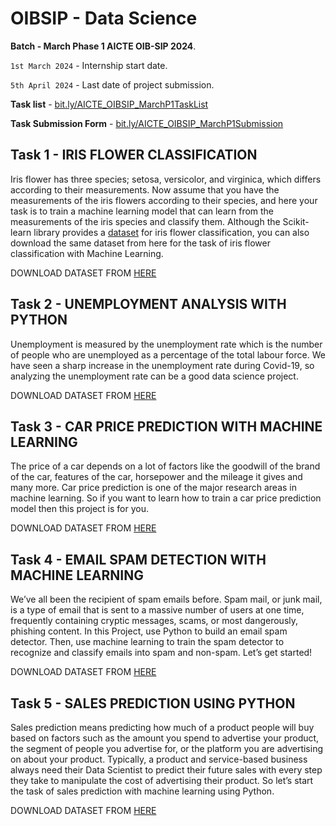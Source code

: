 # OIBSIP - Data Science
**Batch - March Phase 1 AICTE OIB-SIP 2024**. 

`1st March 2024` - Internship start date.

`5th April 2024` - Last date of project submission.

**Task list** - [bit.ly/AICTE_OIBSIP_MarchP1TaskList](https://bit.ly/AICTE_OIBSIP_MarchP1TaskList)

**Task Submission Form** - [bit.ly/AICTE_OIBSIP_MarchP1Submission](http://bit.ly/AICTE_OIBSIP_MarchP1Submission)

## Task 1 - IRIS FLOWER CLASSIFICATION

Iris flower has three species; setosa, versicolor, and virginica, which differs according to their
measurements. Now assume that you have the measurements of the iris flowers according to
their species, and here your task is to train a machine learning model that can learn from the
measurements of the iris species and classify them.
Although the Scikit-learn library provides a [dataset](https://www.kaggle.com/datasets/saurabh00007/iriscsv) for iris flower classification, you can also
download the same dataset from here for the task of iris flower classification with Machine
Learning. 

DOWNLOAD DATASET FROM [HERE](https://www.kaggle.com/datasets/saurabh00007/iriscsv)

## Task 2 - UNEMPLOYMENT ANALYSIS WITH PYTHON

Unemployment is measured by the unemployment rate which is the number of people
who are unemployed as a percentage of the total labour force. We have seen a sharp
increase in the unemployment rate during Covid-19, so analyzing the unemployment rate
can be a good data science project.

DOWNLOAD DATASET FROM [HERE](https://www.kaggle.com/datasets/gokulrajkmv/unemployment-in-india)

## Task 3 - CAR PRICE PREDICTION WITH MACHINE LEARNING

The price of a car depends on a lot of factors like the goodwill of the brand of the car,
features of the car, horsepower and the mileage it gives and many more. Car price
prediction is one of the major research areas in machine learning. So if you want to learn
how to train a car price prediction model then this project is for you.

DOWNLOAD DATASET FROM [HERE](https://www.kaggle.com/datasets/vijayaadithyanvg/car-price-predictionused-cars)

## Task 4 - EMAIL SPAM DETECTION WITH MACHINE LEARNING

We’ve all been the recipient of spam emails before. Spam mail, or junk mail, is a type of email
that is sent to a massive number of users at one time, frequently containing cryptic
messages, scams, or most dangerously, phishing content.
In this Project, use Python to build an email spam detector. Then, use machine learning to
train the spam detector to recognize and classify emails into spam and non-spam. Let’s get
started!

DOWNLOAD DATASET FROM [HERE](https://www.kaggle.com/datasets/uciml/sms-spam-collection-dataset)

## Task 5 - SALES PREDICTION USING PYTHON

Sales prediction means predicting how much of a product people will buy based on factors
such as the amount you spend to advertise your product, the segment of people you
advertise for, or the platform you are advertising on about your product.
Typically, a product and service-based business always need their Data Scientist to predict
their future sales with every step they take to manipulate the cost of advertising their
product. So let’s start the task of sales prediction with machine learning using Python.

DOWNLOAD DATASET FROM [HERE](https://www.kaggle.com/datasets/bumba5341/advertisingcsv)



